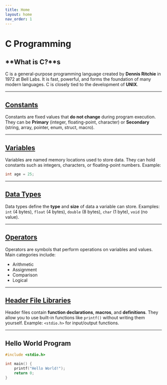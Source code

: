 ```yaml
---
title: Home
layout: home
nav_order: 1
---
```


# **C Programming**

## **What is C?**s

C is a general-purpose programming language created by **Dennis Ritchie** in 1972 at Bell Labs. It is fast, powerful, and forms the foundation of many modern languages. C is closely tied to the development of **UNIX**.

---

## **[Constants](/C-programming/docs/constants-in-c.html)**

Constants are fixed values that **do not change** during program execution.
They can be **Primary** (integer, floating-point, character) or **Secondary** (string, array, pointer, enum, struct, macro).

---

## **[Variables](/C-programming/docs/variables-format-specifiers-in-c.html)**

Variables are named memory locations used to store data.
They can hold constants such as integers, characters, or floating-point numbers.
Example:

```c
int age = 25;
```

---

## **[Data Types](/C-programming/docs/data-types-of-c.html)**

Data types define the **type** and **size** of data a variable can store.
Examples: `int` (4 bytes), `float` (4 bytes), `double` (8 bytes), `char` (1 byte), `void` (no value).

---

## **[Operators](/C-programming/docs/operators-in-c.html)**

Operators are symbols that perform operations on variables and values.
Main categories include:

* Arithmetic
* Assignment
* Comparison
* Logical

---

## **[Header File Libraries](/C-programming/docs/header-file-libraries-in-c.html)**

Header files contain **function declarations**, **macros**, and **definitions**.
They allow you to use built-in functions like `printf()` without writing them yourself.
Example: `<stdio.h>` for input/output functions.

---

## **Hello World Program**

```c
#include <stdio.h>

int main() {
    printf("Hello World!");
    return 0;
}
```
